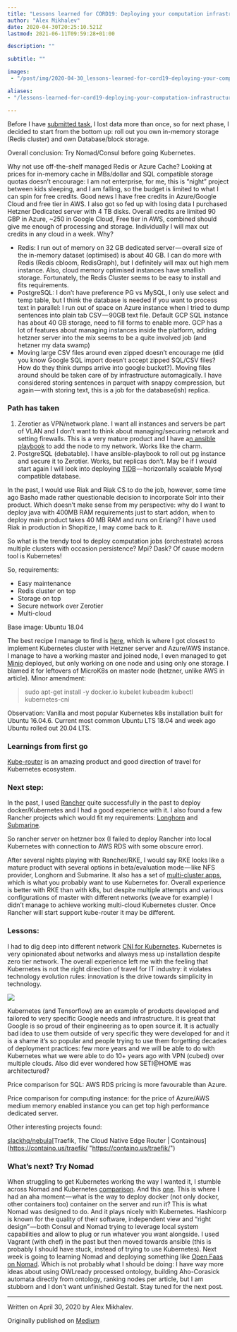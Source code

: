 ```yaml
---
title: "Lessons learned for CORD19: Deploying your computation infrastructure"
author: "Alex Mikhalev"
date: 2020-04-30T20:25:10.521Z
lastmod: 2021-06-11T09:59:28+01:00

description: ""

subtitle: ""

images:
 - "/post/img/2020-04-30_lessons-learned-for-cord19-deploying-your-computation-infrastructure_0.png"

aliases:
- "/lessons-learned-for-cord19-deploying-your-computation-infrastructure-24378b828604"

---
```


Before I have [submitted task](https://medium.com/@alex.mikhalev/building-knowledge-graph-from-covid-medical-literature-kaggle-cord19-competition-f0178d2a19bd), I lost data more than once, so for next phase, I decided to start from the bottom up: roll out you own in-memory storage (Redis cluster) and own Database/block storage.

Overall conclusion: Try Nomad/Consul before going Kubernetes.

Why not use off-the-shelf managed Redis or Azure Cache? Looking at prices for in-memory cache in MBs/dollar and SQL compatible storage quotas doesn’t encourage: I am not enterprise, for me, this is “night” project between kids sleeping, and I am falling, so the budget is limited to what I can spin for free credits. Good news I have free credits in Azure/Google Cloud and free tier in AWS. I also got so fed up with losing data I purchased Hetzner Dedicated server with 4 TB disks. Overall credits are limited 90 GBP in Azure, ~250 in Google Cloud, Free tier in AWS, combined should give me enough of processing and storage. Individually I will max out credits in any cloud in a week. Why?

- Redis: I run out of memory on 32 GB dedicated server — overall size of the in-memory dataset (optimised) is about 40 GB. I can do more with Redis (Redis cbloom, RedisGraph), but I definitely will max out high mem instance. Also, cloud memory optimised instances have smallish storage. Fortunately, the Redis Cluster seems to be easy to install and fits requirements.
- PostgreSQL: I don’t have preference PG vs MySQL, I only use select and temp table, but I think the database is needed if you want to process text in parallel: I run out of space on Azure instance when I tried to dump sentences into plain tab CSV — 90GB text file. Default GCP SQL instance has about 40 GB storage, need to fill forms to enable more. GCP has a lot of features about managing instances inside the platform, adding hetzner server into the mix seems to be a quite involved job (and hetzner my data swamp)
- Moving large CSV files around even zipped doesn’t encourage me (did you know Google SQL import doesn’t accept zipped SQL/CSV files? How do they think dumps arrive into google bucket?). Moving files around should be taken care of by infrastructure automagically. I have considered storing sentences in parquet with snappy compression, but again — with storing text, this is a job for the database(ish) replica.

### Path has taken

1. Zerotier as VPN/network plane. I want all instances and servers be part of VLAN and I don’t want to think about managing/securing network and setting firewalls. This is a very mature product and I have a[n ansible playbook](https://github.com/m4rcu5nl/ansible-role-zerotier) to add the node to my network. Works like the charm.
2. PostgreSQL (debatable). I have ansible-playbook to roll out pg instance and secure it to Zerotier. Works, but replicas don’t. May be if I would start again I will look into deploying [TiDB](https://github.com/pingcap/tidb) — horizontally scalable Mysql compatible database.

In the past, I would use Riak and Riak CS to do the job, however, some time ago Basho made rather questionable decision to incorporate Solr into their product. Which doesn’t make sense from my perspective: why do I want to deploy java with 400MB RAM requirements just to start addon, when to deploy main product takes 40 MB RAM and runs on Erlang? I have used Riak in production in Shopitize, I may come back to it.

So what is the trendy tool to deploy computation jobs (orchestrate) across multiple clusters with occasion persistence? Mpi? Dask? Of cause modern tool is Kubernetes!

So, requirements:

- Easy maintenance
- Redis cluster on top
- Storage on top
- Secure network over Zerotier
- Multi-cloud

Base image: Ubuntu 18.04

The best recipe I manage to find is [here](https://www.notion.so/Kubernetes-cluster-5afa444ba9364db881e2a1cd51f9c069#65329b33946943dfb35d52441434d763), which is where I got closest to implement Kubernetes cluster with Hetzner server and Azure/AWS instance. I manage to have a working master and joined node, I even managed to get [Minio](https://min.io/) deployed, but only working on one node and using only one storage. I blamed it for leftovers of MicroK8s on master node (hetzner, unlike AWS in article). Minor amendment:

> sudo apt-get install -y docker.io kubelet kubeadm kubectl kubernetes-cni

Observation: Vanilla and most popular Kubernetes k8s installation built for Ubuntu 16.04.6. Current most common Ubuntu LTS 18.04 and week ago Ubuntu rolled out 20.04 LTS.

### Learnings from first go

[Kube-router](https://www.kube-router.io/) is an amazing product and good direction of travel for Kubernetes ecosystem.

### Next step:

In the past, I used [Rancher](https://rancher.com/) quite successfully in the past to deploy docker/Kubernetes and I had a good experience with it. I also found a few Rancher projects which would fit my requirements: [Longhorn](https://longhorn.io/) and [Submarine](https://rancher.com/blog/2019/announcing-submariner-multi-cluster-kubernetes-networking/).

So rancher server on hetzner box (I failed to deploy Rancher into local Kubernetes with connection to AWS RDS with some obscure error).

After several nights playing with Rancher/RKE, I would say RKE looks like a mature product with several options in beta/evaluation mode — like NFS provider, Longhorn and Submarine. It also has a set of [multi-cluster apps](https://rancher.com/docs/rancher/v2.x/en/catalog/multi-cluster-apps/), which is what you probably want to use Kubernetes for. Overall experience is better with RKE than with k8s, but despite multiple attempts and various configurations of master with different networks (weave for example) I didn’t manage to achieve working multi-cloud Kubernetes cluster. Once Rancher will start support kube-router it may be different.

### Lessons:

I had to dig deep into different network [CNI for Kubernetes](https://rancher.com/docs/rancher/v2.x/en/faq/networking/cni-providers/). Kubernetes is very opinionated about networks and always mess up installation despite zero tier network. The overall experience left me with the feeling that Kubernetes is not the right direction of travel for IT industry: it violates technology evolution rules: innovation is the drive towards simplicity in technology.

![](/post/img/2020-04-30_lessons-learned-for-cord19-deploying-your-computation-infrastructure_0.png#layoutTextWidth)

Kubernetes (and Tensorflow) are an example of products developed and tailored to very specific Google needs and infrastructure. It is great that Google is so proud of their engineering as to open source it. It is actually bad idea to use them outside of very specific they were developed for and it is a shame it’s so popular and people trying to use them forgetting decades of deployment practices: few more years and we will be able to do with Kubernetes what we were able to do 10+ years ago with VPN (cubed) over multiple clouds. Also did ever wondered how SETI@HOME was architectured?

Price comparison for SQL: AWS RDS pricing is more favourable than Azure.

Price comparison for computing instance: for the price of Azure/AWS medium memory enabled instance you can get top high performance dedicated server.

Other interesting projects found:

[slackhq/nebula](https://github.com/slackhq/nebula "https://github.com/slackhq/nebula")[Traefik, The Cloud Native Edge Router | Containous](https://containo.us/traefik/ "https://containo.us/traefik/")

### What’s next? Try Nomad

When struggling to get Kubernetes working the way I wanted it, I stumble across Nomad and Kubernetes [comparison](https://www.codemotion.com/magazine/dev-hub/backend-dev/nomad-kubernetes-but-without-the-complexity/). And this [one](https://blog.nobugware.com/post/2019/nomad_an_alternative_to_kubernetes/). This is where I had an aha moment — what is the way to deploy docker (not only docker, other containers too) container on the server and run it? This is what Nomad was designed to do. And it plays nicely with Kubernetes. Hashicorp is known for the quality of their software, independent view and “right design” — both Consul and Nomad trying to leverage local system capabilities and allow to plug or run whatever you want alongside. I used Vagrant (with chef) in the past but then moved towards ansible (this is probably I should have stuck, instead of trying to use Kubernetes). Next week is going to learning Nomad and deploying something like [Open Faas on Nomad](https://www.hashicorp.com/blog/functions-as-a-service-with-nomad/). Which is not probably what I should be doing: I have way more ideas about using OWLready processed ontology, building Aho-Corasick automata directly from ontology, ranking nodes per article, but I am stubborn and I don’t want unfinished Gestalt. Stay tuned for the next post.

* * *
Written on April 30, 2020 by Alex Mikhalev.

Originally published on [Medium](https://medium.com/@alexmikhalev/lessons-learned-for-cord19-deploying-your-computation-infrastructure-24378b828604)
